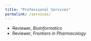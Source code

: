 ```yaml
---
title: "Professional Services"
permalink: /services/
---
```


- Reviewer, *Bioinformatics*  
- Reviewer, *Frontiers in Pharmacology*
